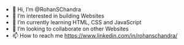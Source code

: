 - 👋 Hi, I’m @RohanSChandra
- 👀 I’m interested in building Websites
- 🌱 I’m currently learning HTML, CSS and JavaScript
- 💞️ I’m looking to collaborate on other Websites
- 📫 How to reach me https://www.linkedin.com/in/rohanschandra/

<!---
RohanSChandra/RohanSChandra is a ✨ special ✨ repository because its `README.md` (this file) appears on your GitHub profile.
You can click the Preview link to take a look at your changes.
--->
